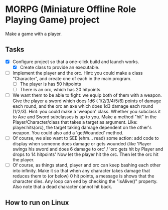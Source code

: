 # MORPG (Miniature Offline Role Playing Game) project

Make a game with a player.

## Tasks

- [x] Configure project so that a one-click build and launch works.
  - [x] Create class to provide an executable.
- [ ] Implement the player and the orc. Hint: you could make a class "Character", and create one of each in the main
  program.
  - [ ] The player is has 50 hitpoints
  - [ ] There is an orc, which has 20 hitpoints
- [ ] We want them to be able to fight: we equip both of them with a weapon. Give the player a sword which does 1d6 (
  1/2/3/4/5/6) points of damage each round, and the orc an axe which does 1d3 damage each round (1/2/3). Hint: you could
  make a 'weapon' class. Whether you subclass it to Axe and Sword subclasses is up to you. Make a method "hit" in the
  Player/Character/class that takes a target as argument. Like: player.hits(orc), the target taking damage dependent on
  the other's weapon. You could also add a 'getWounded' method.
- [ ] Of course, we also want to SEE (ehm... read) some action: add code to display when someone does damage or gets
  wounded (like 'Player swings his sword and does 6 damage to orc' / 'orc gets hit by Player and drops to 14 hitpoints'
  Now let the player hit the orc. Then let the orc hit the player.
- [ ] Of course, as things stand, player and orc can keep bashing each other into infinity. Make it so that when any
  character takes damage that reduces them to (or below) 0 hit points, a message is shows that the character dies. Any
  loop can end by checking the "isAlive()" property. Also note that a dead character cannot hit back.

## How to run on Linux
